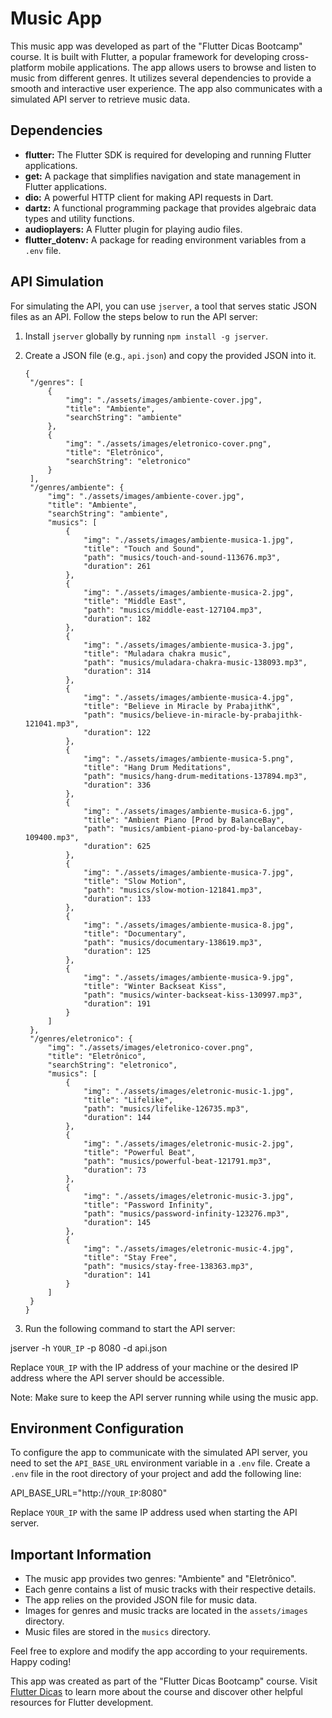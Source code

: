 # Music App

This music app was developed as part of the "Flutter Dicas Bootcamp" course. It is built with Flutter, a popular framework for developing cross-platform mobile applications. The app allows users to browse and listen to music from different genres. It utilizes several dependencies to provide a smooth and interactive user experience. The app also communicates with a simulated API server to retrieve music data.

## Dependencies

- **flutter:** The Flutter SDK is required for developing and running Flutter applications.
- **get:** A package that simplifies navigation and state management in Flutter applications.
- **dio:** A powerful HTTP client for making API requests in Dart.
- **dartz:** A functional programming package that provides algebraic data types and utility functions.
- **audioplayers:** A Flutter plugin for playing audio files.
- **flutter_dotenv:** A package for reading environment variables from a `.env` file.

## API Simulation

For simulating the API, you can use `jserver`, a tool that serves static JSON files as an API. Follow the steps below to run the API server:

1. Install `jserver` globally by running `npm install -g jserver`.
2. Create a JSON file (e.g., `api.json`) and copy the provided JSON into it.

   ```
   {
    "/genres": [
        {
            "img": "./assets/images/ambiente-cover.jpg",
            "title": "Ambiente",
            "searchString": "ambiente"
        },
        {
            "img": "./assets/images/eletronico-cover.png",
            "title": "Eletrônico",
            "searchString": "eletronico"
        }
    ],
    "/genres/ambiente": {
        "img": "./assets/images/ambiente-cover.jpg",
        "title": "Ambiente",
        "searchString": "ambiente",
        "musics": [
            {
                "img": "./assets/images/ambiente-musica-1.jpg",
                "title": "Touch and Sound",
                "path": "musics/touch-and-sound-113676.mp3",
                "duration": 261
            },
            {
                "img": "./assets/images/ambiente-musica-2.jpg",
                "title": "Middle East",
                "path": "musics/middle-east-127104.mp3",
                "duration": 182
            },
            {
                "img": "./assets/images/ambiente-musica-3.jpg",
                "title": "Muladara chakra music",
                "path": "musics/muladara-chakra-music-138093.mp3",
                "duration": 314
            },
            {
                "img": "./assets/images/ambiente-musica-4.jpg",
                "title": "Believe in Miracle by PrabajithK",
                "path": "musics/believe-in-miracle-by-prabajithk-121041.mp3",
                "duration": 122
            },
            {
                "img": "./assets/images/ambiente-musica-5.png",
                "title": "Hang Drum Meditations",
                "path": "musics/hang-drum-meditations-137894.mp3",
                "duration": 336
            },
            {
                "img": "./assets/images/ambiente-musica-6.jpg",
                "title": "Ambient Piano [Prod by BalanceBay",
                "path": "musics/ambient-piano-prod-by-balancebay-109400.mp3",
                "duration": 625
            },
            {
                "img": "./assets/images/ambiente-musica-7.jpg",
                "title": "Slow Motion",
                "path": "musics/slow-motion-121841.mp3",
                "duration": 133
            },
            {
                "img": "./assets/images/ambiente-musica-8.jpg",
                "title": "Documentary",
                "path": "musics/documentary-138619.mp3",
                "duration": 125
            },
            {
                "img": "./assets/images/ambiente-musica-9.jpg",
                "title": "Winter Backseat Kiss",
                "path": "musics/winter-backseat-kiss-130997.mp3",
                "duration": 191
            }
        ]
    },
    "/genres/eletronico": {
        "img": "./assets/images/eletronico-cover.png",
        "title": "Eletrônico",
        "searchString": "eletronico",
        "musics": [
            {
                "img": "./assets/images/eletronic-music-1.jpg",
                "title": "Lifelike",
                "path": "musics/lifelike-126735.mp3",
                "duration": 144
            },
            {
                "img": "./assets/images/eletronic-music-2.jpg",
                "title": "Powerful Beat",
                "path": "musics/powerful-beat-121791.mp3",
                "duration": 73
            },
            {
                "img": "./assets/images/eletronic-music-3.jpg",
                "title": "Password Infinity",
                "path": "musics/password-infinity-123276.mp3",
                "duration": 145
            },
            {
                "img": "./assets/images/eletronic-music-4.jpg",
                "title": "Stay Free",
                "path": "musics/stay-free-138363.mp3",
                "duration": 141
            }
        ]
    }
   }

   ```

3. Run the following command to start the API server:

jserver -h `YOUR_IP` -p 8080 -d api.json

Replace `YOUR_IP` with the IP address of your machine or the desired IP address where the API server should be accessible.

Note: Make sure to keep the API server running while using the music app.

## Environment Configuration

To configure the app to communicate with the simulated API server, you need to set the `API_BASE_URL` environment variable in a `.env` file. Create a `.env` file in the root directory of your project and add the following line:

API_BASE_URL="http://`YOUR_IP`:8080"

Replace `YOUR_IP` with the same IP address used when starting the API server.

## Important Information

- The music app provides two genres: "Ambiente" and "Eletrônico".
- Each genre contains a list of music tracks with their respective details.
- The app relies on the provided JSON file for music data.
- Images for genres and music tracks are located in the `assets/images` directory.
- Music files are stored in the `musics` directory.

Feel free to explore and modify the app according to your requirements. Happy coding!

This app was created as part of the "Flutter Dicas Bootcamp" course. Visit [Flutter Dicas](https://flutterdicas.com.br/bootcamp/) to learn more about the course and discover other helpful resources for Flutter development.

